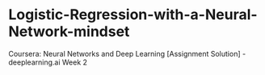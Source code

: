 # Logistic-Regression-with-a-Neural-Network-mindset
Coursera: Neural Networks and Deep Learning 
[Assignment Solution] - deeplearning.ai
Week 2
